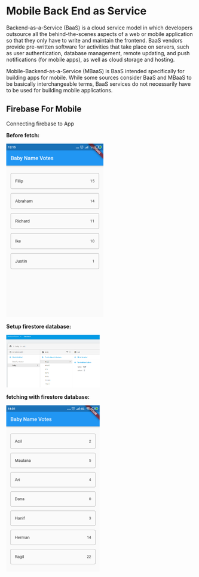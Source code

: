 # Mobile Back End as Service
Backend-as-a-Service (BaaS) is a cloud service model in which developers outsource all the behind-the-scenes aspects of a web or mobile application so that they only have to write and maintain the frontend. BaaS vendors provide pre-written software for activities that take place on servers, such as user authentication, database management, remote updating, and push notifications (for mobile apps), as well as cloud storage and hosting.

Mobile-Backend-as-a-Service (MBaaS) is BaaS intended specifically for building apps for mobile. While some sources consider BaaS and MBaaS to be basically interchangeable terms, BaaS services do not necessarily have to be used for building mobile applications.
## Firebase For Mobile
Connecting firebase to App

**Before fetch:**

<img src="images/before_fetch.png" width="260">

**Setup firestore database:**

<img src="images/database.png" width="250">

**fetching with firestore database:**

<img src="images/fetch.png" width="250">


